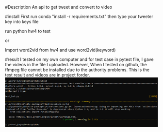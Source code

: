 #Description
An api to get tweet and convert to video

#install
First run conda "install -r requirements.txt"
then type your tweeter key into keys file

run python hw4 to test

or 

Import word2vid from hw4
and use word2vid(keyword)


#result
I tested on my own computer and for test case in pytest file, I gave the videos in the file I uploaded. However, When I tested on github, the ffmpeg file cannot be installed due to the authority problems. This is the test result and videos are in project forder.
![Image text](https://raw.githubusercontent.com/BUEC500C1/twitter-summarizer-rest-service-chijunyou/master/result.png)
